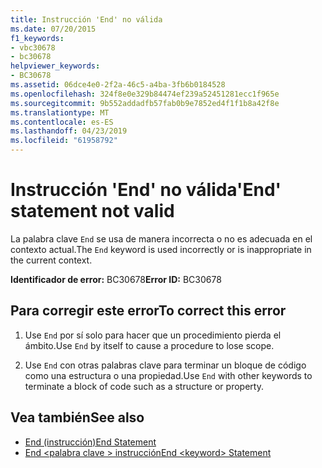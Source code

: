 ```yaml
---
title: Instrucción 'End' no válida
ms.date: 07/20/2015
f1_keywords:
- vbc30678
- bc30678
helpviewer_keywords:
- BC30678
ms.assetid: 06dce4e0-2f2a-46c5-a4ba-3fb6b0184528
ms.openlocfilehash: 324f8e0e329b84474ef239a52451281ecc1f965e
ms.sourcegitcommit: 9b552addadfb57fab0b9e7852ed4f1f1b8a42f8e
ms.translationtype: MT
ms.contentlocale: es-ES
ms.lasthandoff: 04/23/2019
ms.locfileid: "61958792"
---
```

# <a name="end-statement-not-valid"></a><span data-ttu-id="72159-102">Instrucción 'End' no válida</span><span class="sxs-lookup"><span data-stu-id="72159-102">'End' statement not valid</span></span>
<span data-ttu-id="72159-103">La palabra clave `End` se usa de manera incorrecta o no es adecuada en el contexto actual.</span><span class="sxs-lookup"><span data-stu-id="72159-103">The `End` keyword is used incorrectly or is inappropriate in the current context.</span></span>  
  
 <span data-ttu-id="72159-104">**Identificador de error:** BC30678</span><span class="sxs-lookup"><span data-stu-id="72159-104">**Error ID:** BC30678</span></span>  
  
## <a name="to-correct-this-error"></a><span data-ttu-id="72159-105">Para corregir este error</span><span class="sxs-lookup"><span data-stu-id="72159-105">To correct this error</span></span>  
  
1. <span data-ttu-id="72159-106">Use `End` por sí solo para hacer que un procedimiento pierda el ámbito.</span><span class="sxs-lookup"><span data-stu-id="72159-106">Use `End` by itself to cause a procedure to lose scope.</span></span>  
  
2. <span data-ttu-id="72159-107">Use `End` con otras palabras clave para terminar un bloque de código como una estructura o una propiedad.</span><span class="sxs-lookup"><span data-stu-id="72159-107">Use `End` with other keywords to terminate a block of code such as a structure or property.</span></span>  
  
## <a name="see-also"></a><span data-ttu-id="72159-108">Vea también</span><span class="sxs-lookup"><span data-stu-id="72159-108">See also</span></span>

- [<span data-ttu-id="72159-109">End (instrucción)</span><span class="sxs-lookup"><span data-stu-id="72159-109">End Statement</span></span>](../../visual-basic/language-reference/statements/end-statement.md)
- [<span data-ttu-id="72159-110">End \<palabra clave > instrucción</span><span class="sxs-lookup"><span data-stu-id="72159-110">End \<keyword> Statement</span></span>](../../visual-basic/language-reference/statements/end-keyword-statement.md)

